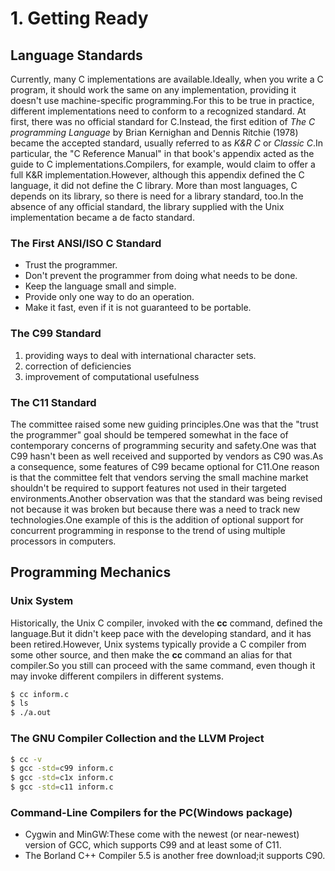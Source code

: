 # 1. Getting Ready
## Language Standards
Currently, many C implementations are available.Ideally, when you write a C program, it should work the same on any implementation, providing it doesn't use machine-specific programming.For this to be true in practice, different implementations need to conform to a recognized standard.
At first, there was no official standard for C.Instead, the first edition of *The C programming Language* by Brian Kernighan and Dennis Ritchie (1978) became the accepted standard, usually referred to as *K&R C* or *Classic C*.In particular, the "C Reference Manual" in that book's appendix acted as the guide to C implementations.Compilers, for example, would claim to offer a full K&R implementation.However, although this appendix defined the C language, it did not define the C library. More than most languages, C depends on its library, so there is need for a library standard, too.In the absence of any official standard, the library supplied with the Unix implementation became a de facto standard.

### The First ANSI/ISO C Standard
 - Trust the programmer.
 - Don't prevent the programmer from doing what needs to be done.
 - Keep the language small and simple.
 - Provide only one way to do an operation.
 - Make it fast, even if it is not guaranteed to be portable.
### The C99 Standard
 1. providing ways to deal with international character sets.
 2. correction of deficiencies
 3. improvement of computational usefulness
### The C11 Standard
The committee raised some new guiding principles.One was that the "trust the programmer" goal should be tempered somewhat in the face 
of contemporary concerns of programming security and safety.One was that C99 hasn't been as well received and supported by vendors as C90 was.As a consequence, some features of C99 became optional for C11.One reason is that the committee felt that vendors serving the small machine market shouldn't be required to support features not used in their targeted environments.Another observation was that the standard was being revised not because it was broken but because there was a need to track new technologies.One example of this is the addition of optional support for concurrent programming in response to the trend of using multiple processors in computers.
## Programming Mechanics

### Unix System
Historically, the Unix C compiler, invoked with the __cc__ command, defined the language.But it didn't keep pace with the developing standard, and it has been retired.However, Unix systems typically provide a C compiler from some other source, and then make the __cc__ command an alias for that compiler.So you still can proceed with the same command, even though it may invoke different compilers in different systems.
```bash
$ cc inform.c
$ ls
$ ./a.out
```
### The GNU Compiler Collection and the LLVM Project
```bash
$ cc -v
$ gcc -std=c99 inform.c
$ gcc -std=c1x inform.c
$ gcc -std=c11 inform.c
```
### Command-Line Compilers for the PC(Windows package)
 - Cygwin and MinGW:These come with the newest (or near-newest) version of GCC, which supports C99 and at least some of C11.
 - The Borland C++ Compiler 5.5 is another free download;it supports C90.
